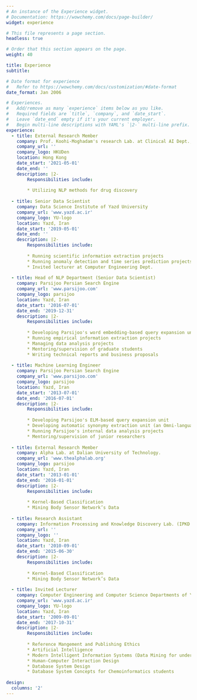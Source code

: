```yaml
---
# An instance of the Experience widget.
# Documentation: https://wowchemy.com/docs/page-builder/
widget: experience

# This file represents a page section.
headless: true

# Order that this section appears on the page.
weight: 40

title: Experience
subtitle:

# Date format for experience
#   Refer to https://wowchemy.com/docs/customization/#date-format
date_format: Jan 2006

# Experiences.
#   Add/remove as many `experience` items below as you like.
#   Required fields are `title`, `company`, and `date_start`.
#   Leave `date_end` empty if it's your current employer.
#   Begin multi-line descriptions with YAML's `|2-` multi-line prefix.
experience:
  - title: External Research Member
    company: Prof. Koohi-Moghadam's research Lab. at Clinical AI Dept., Faculty of Dentistry, University of Hong Kong
    company_url: ''
    company_logo: HKUDen
    location: Hong Kong
    date_start: '2021-05-01'
    date_end: ''
    description: |2-
        Responsibilities include:
        
        * Utilizing NLP methods for drug discovery
        
  - title: Senior Data Scientist
    company: Data Science Institute of Yazd University
    company_url: 'www.yazd.ac.ir'
    company_logo: YU-logo
    location: Yazd, Iran
    date_start: '2019-05-01'
    date_end: ''
    description: |2-
        Responsibilities include:
        
        * Running scientific information extraction projects
        * Running anomaly detection and time series prediction projects
        * Invited lecturer at Computer Engineering Dept. 
        
  - title: Head of NLP Department (Senior Data Scientist)
    company: Parsijoo Persian Search Engine
    company_url: 'www.parsijoo.com'
    company_logo: parsijoo
    location: Yazd, Iran
    date_start: '2016-07-01'
    date_end: '2019-12-31'
    description: |2-
        Responsibilities include:
        
        * Developing Parsijoo's word embedding-based query expansion unit
        * Running empirical information extraction projects 
        * Managing data analysis projects
        * Mentoring/supervision of graduate students
        * Writing technical reports and business proposals 
      
  - title: Machine Learning Engineer
    company: Parsijoo Persian Search Engine
    company_url: 'www.parsijoo.com'
    company_logo: parsijoo
    location: Yazd, Iran
    date_start: '2013-07-01'
    date_end: '2016-07-01'
    description: |2-
        Responsibilities include:
        
        * Developing Parsijoo's ELM-based query expansion unit
        * Developing automatic synonymy extraction unit (an Omni-language synonymy extraction using web-scraped data)
        * Running Parsijoo's internal data analysis projects 
        * Mentoring/supervision of junior researchers
    
  - title: External Research Member
    company: Alpha Lab. at Dalian University of Technology. 
    company_url: 'www.thealphalab.org'
    company_logo: parsijoo
    location: Yazd, Iran
    date_start: '2013-01-01'
    date_end: '2016-01-01'
    description: |2-
        Responsibilities include:
        
        * Kernel-Based Classification
        * Mining Body Sensor Network’s Data
         
  - title: Research Assistant
    company: Information Processing and Knowledge Discovery Lab. (IPKD Lab.)
    company_url: ''
    company_logo: ''
    location: Yazd, Iran
    date_start: '2010-09-01'
    date_end: '2015-06-30'
    description: |2-
        Responsibilities include:
        
        * Kernel-Based Classification
        * Mining Body Sensor Network’s Data
  
  - title: Invited Lecturer
    company: Computer Engineering and Computer Science Departments of Yazd University
    company_url: 'www.yazd.ac.ir'
    company_logo: YU-logo
    location: Yazd, Iran
    date_start: '2009-09-01'
    date_end: '2017-10-31'
    description: |2-
        Responsibilities include:
        
        * Reference Mangement and Publishing Ethics
        * Artificial Intelligence 
        * Modern Intelligent Information Systems (Data Mining for undergraduates)
        * Human-Computer Interaction Design
        * Database System Design
        * Database System Concepts for Chemoinformatics students
        
design:
  columns: '2'
---
```

